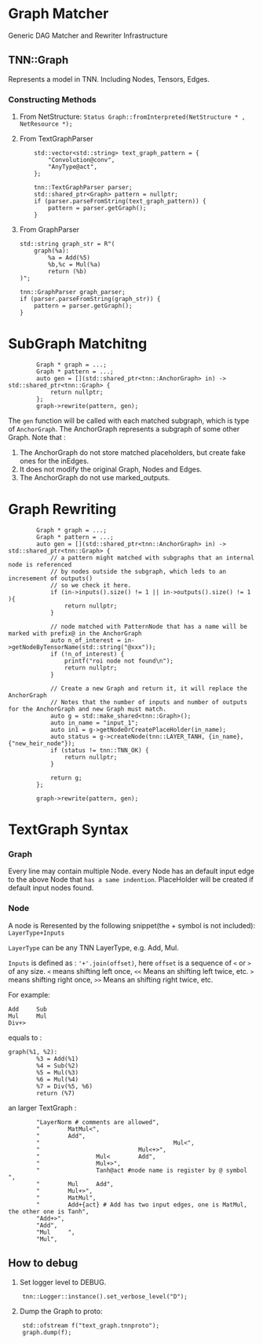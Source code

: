 # Graph Matcher 

Generic DAG Matcher and Rewriter Infrastructure 

## TNN::Graph 

Represents a model in TNN. Including Nodes, Tensors, Edges.

### Constructing Methods

1. From NetStructure:
    `Status Graph::fromInterpreted(NetStructure * , NetResource *);`

2. From TextGraphParser
    ```
        std::vector<std::string> text_graph_pattern = {
            "Convolution@conv",
            "AnyType@act",
        };

        tnn::TextGraphParser parser;
        std::shared_ptr<Graph> pattern = nullptr;
        if (parser.parseFromString(text_graph_pattern)) {
            pattern = parser.getGraph();
        }
    ```

3. From GraphParser

    ```
    std::string graph_str = R"(
        graph(%a):
            %a = Add(%5)
            %b,%c = Mul(%a)
            return (%b)
    )";
    
    tnn::GraphParser graph_parser;
    if (parser.parseFromString(graph_str)) {
        pattern = parser.getGraph();
    }
    ```
    
# SubGraph Matchitng
``` 
        Graph * graph = ...;
        Graph * pattern = ...;
        auto gen = [](std::shared_ptr<tnn::AnchorGraph> in) -> std::shared_ptr<tnn::Graph> {
            return nullptr;
        };
        graph->rewrite(pattern, gen);
```

The `gen` function will be called with each matched subgraph, which is type of `AnchorGraph`. 
The AnchorGraph represents a subgraph of some other Graph.  Note that :
1. The AnchorGraph do not store matched placeholders, but create fake ones for the inEdges.
2. It does not modify the original Graph, Nodes and Edges.
3. The AnchorGraph do not use marked_outputs.

# Graph Rewriting
``` 
        Graph * graph = ...;
        Graph * pattern = ...;
        auto gen = [](std::shared_ptr<tnn::AnchorGraph> in) -> std::shared_ptr<tnn::Graph> {
            // a pattern might matched with subgraphs that an internal node is referenced 
            // by nodes outside the subgraph, which leds to an incresement of outputs()
            // so we check it here.
            if (in->inputs().size() != 1 || in->outputs().size() != 1 ){
                return nullptr;
            }
            
            // node matched with PatternNode that has a name will be marked with prefix@ in the AnchorGraph 
            auto n_of_interest = in->getNodeByTensorName(std::string("@xxx"));
            if (!n_of_interest) {
                printf("roi node not found\n");
                return nullptr;
            }

            // Create a new Graph and return it, it will replace the AnchorGraph
            // Notes that the number of inputs and number of outputs for the AnchorGraph and new Graph must match.
            auto g = std::make_shared<tnn::Graph>();
            auto in_name = "input_1";
            auto in1 = g->getNodeOrCreatePlaceHolder(in_name);
            auto status = g->createNode(tnn::LAYER_TANH, {in_name}, {"new_heir_node"});
            if (status != tnn::TNN_OK) {
                return nullptr;
            }

            return g;
        };
        
        graph->rewrite(pattern, gen);
```

# TextGraph Syntax

### Graph

Every line may contain multiple Node.  every Node has an default input edge to the above Node that `has a same indention`. PlaceHolder will be created if default input nodes found.

### Node
A node is Reresented by the following snippet(the + symbol is not included): `LayerType+Inputs`

`LayerType` can be any TNN LayerType, e.g. Add, Mul.

`Inputs` is defined as : `'+'.join(offset)`, here `offset` is a sequence of `<` or `>` of any size. 
`<` means shifting left once, `<<`  Means an shifting left twice, etc.
`>` means shifting right once, `>>`  Means an shifting right twice, etc.

For example: 
```
Add     Sub
Mul     Mul
Div+>
```

equals to :
```
graph(%1, %2):
        %3 = Add(%1)
        %4 = Sub(%2)
        %5 = Mul(%3)
        %6 = Mul(%4)
        %7 = Div(%5, %6)
        return (%7)
```

an larger TextGraph :

```        
        "LayerNorm # comments are allowed",
        "        MatMul<",
        "        Add",
        "                                      Mul<",
        "                            Mul<+>",
        "                Mul<        Add",
        "                Mul+>",
        "                Tanh@act #node name is register by @ symbol ",
        "        Mul     Add",
        "        Mul+>",
        "        MatMul",
        "        Add+{act} # Add has two input edges, one is MatMul, the other one is Tanh",
        "Add+>",
        "Add",
        "Mul     ",
        "Mul",
```


## How to debug

1. Set logger level to DEBUG.
```
    tnn::Logger::instance().set_verbose_level("D");
```

2. Dump the Graph to proto:
```
    std::ofstream f("text_graph.tnnproto");
    graph.dump(f);
```